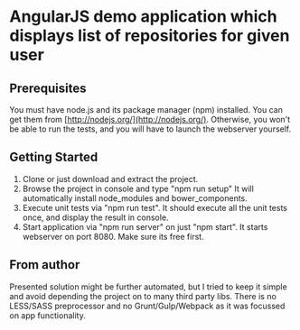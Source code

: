 # AngularJS demo application which displays list of repositories for given user

## Prerequisites
You must have node.js and
its package manager (npm) installed.  You can get them from [http://nodejs.org/](http://nodejs.org/).
Otherwise, you won't be able to run the tests, and you will have to launch the webserver yourself.


## Getting Started
1. Clone or just download and extract the project.
2. Browse the project in console and type "npm run setup" It will automatically install node_modules and bower_components.
3. Execute unit tests via "npm run test". It should execute all the unit tests once, and display the result in console.
4. Start application via "npm run server" on just "npm start". It starts webserver on port 8080. Make sure its free first.

## From author
Presented solution might be further automated, but I tried to keep it simple and avoid depending the project on to many third party libs.
There is no LESS/SASS preprocessor and no Grunt/Gulp/Webpack as it was focussed on app functionality.
